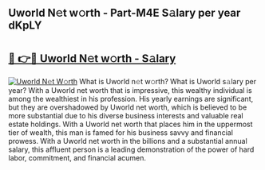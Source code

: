 ## Uworld N𝚎t w𝚘rth - Part-M4E S𝚊lary per year dKpLY

# <h2><a href="http://gc31xb.nevu.top/?p=Uworld">🔗 👉🔴 Uworld N𝚎t w𝚘rth - S𝚊lary</a></h2>

[![Uworld N𝚎t W𝚘rth](https://i.imgur.com/Oavwk0R.jpeg)](http://gc31xb.nevu.top/?p=Uworld)
What is Uworld n𝚎t w𝚘rth? What is Uworld s𝚊lary per year?
With a Uworld net worth that is impressive, this wealthy individual is among the wealthiest in his profession. His yearly earnings are significant, but they are overshadowed by Uworld net worth, which is believed to be more substantial due to his diverse business interests and valuable real estate holdings. With a Uworld net worth that places him in the uppermost tier of wealth, this man is famed for his business savvy and financial prowess. With a Uworld net worth in the billions and a substantial annual salary, this affluent person is a leading demonstration of the power of hard labor, commitment, and financial acumen.
